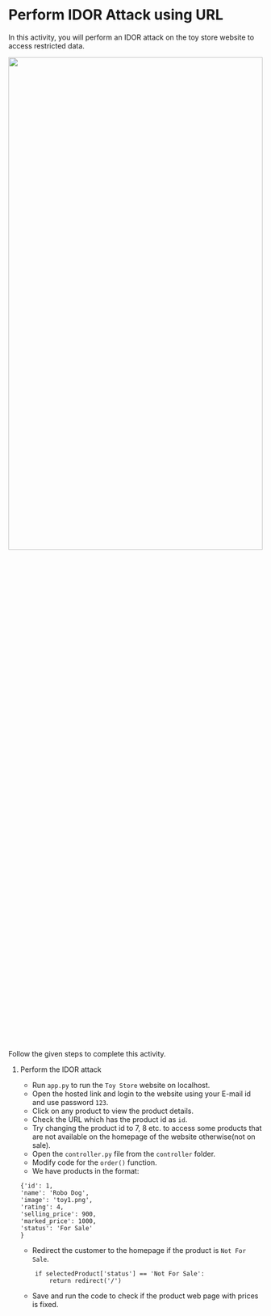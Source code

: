 Perform IDOR Attack using URL
======================
In this activity, you will perform an IDOR attack on the toy store website to access restricted data.


<img src= "https://s3-whjr-curriculum-uploads.whjr.online/0b1cf727-d2a4-4483-a29f-7b3d85b783b4.gif" width = "100%" height = "50%">




Follow the given steps to complete this activity.


1. Perform the IDOR attack
   * Run `app.py` to run the `Toy Store` website on localhost.
   * Open the hosted link and login to the website using your E-mail id and use password `123`.
   * Click on any product to view the product details.
   * Check the URL which has the product id as `id`.
   * Try changing the product id to 7, 8 etc. to access some products that are not available on the homepage of the website otherwise(not on sale).
   * Open the `controller.py` file from the `controller` folder.
   * Modify code for the `order()` function.
   * We have products in the format:
    ```
    {'id': 1,
    'name': 'Robo Dog',
    'image': 'toy1.png',
    'rating': 4,
    'selling_price': 900,
    'marked_price': 1000,
    'status': 'For Sale'
    }
    ```
    * Redirect the customer to the homepage if the product is `Not For Sale`.  
    ```
        if selectedProduct['status'] == 'Not For Sale':
            return redirect('/')  
    ```
   
   * Save and run the code to check if the product web page with prices is fixed.


